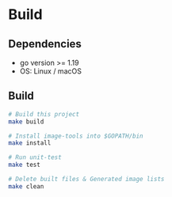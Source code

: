 # Build

## Dependencies

- go version >= 1.19
- OS: Linux / macOS

## Build

```sh
# Build this project
make build

# Install image-tools into $GOPATH/bin
make install

# Run unit-test
make test

# Delete built files & Generated image lists
make clean
```
